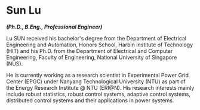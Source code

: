 <!---
- 👋 Hi, I’m @sunluelectric
- 👀 I’m interested in ...
- 🌱 I’m currently learning ...
- 💞️ I’m looking to collaborate on ...
- 📫 How to reach me ...
--->
<!---
sunluelectric/sunluelectric is a ✨ special ✨ repository because its `README.md` (this file) appears on your GitHub profile.
You can click the Preview link to take a look at your changes.
--->

# Sun Lu 
*__(Ph.D., B.Eng., Professional Engineer)__*

Lu SUN received his bachelor's degree from the Department of Electrical Engineering and Automation, Honors School, Harbin Institute of Technology (HIT) and his Ph.D. from the Department of Electrical and Computer Engineering, Faculty of Engineering, National University of Singapore (NUS).

He is currently working as a research scientist in Experimental Power Grid Center (EPGC) under Nanyang Technological University (NTU) as part of the Energy Research Institute @ NTU (ERI@N). His research interests mainly include robust statistics, robust control systems, adaptive control systems, distributed control systems and their applications in power systems. 
